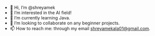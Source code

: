 - 👋 Hi, I’m @shreyamek
- 👀 I’m interested in the AI field!
- 🌱 I’m currently learning Java.
- 💞️ I’m looking to collaborate on any beginner projects.
- 📫 How to reach me: through my email shreyamekala01@gmail.com.

<!---
shreyamek/shreyamek is a ✨ special ✨ repository because its `README.md` (this file) appears on your GitHub profile.
You can click the Preview link to take a look at your changes.
--->
